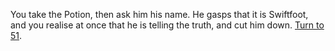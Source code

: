You take the Potion, then ask him his name.
He gasps that it is Swiftfoot, and you realise at
once that he is telling the truth, and cut him
down. [Turn to 51](51).
